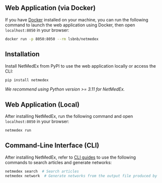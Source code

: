## Web Application (via Docker)

If you have [Docker](https://www.docker.com/) installed on your machine, you can run the following command to launch the web application using Docker, then open `localhost:8050` in your browser:

```bash
docker run -p 8050:8050 --rm lsbnb/netmedex
```

## Installation

Install NetMedEx from PyPI to use the web application locally or access the CLI:

```bash
pip install netmedex
```

*We recommend using Python version >= 3.11 for NetMedEx.*

## Web Application (Local)

After installing NetMedEx, run the following command and open `localhost:8050` in your browser:

```bash
netmedex run
```

## Command-Line Interface (CLI)

After installing NetMedEx, refer to [CLI guides](cli_guides.md) to use the following commands to search articles and generate networks:

```bash
netmedex search  # Search articles
netmedex network  # Generate networks from the output file produced by `netmedex search`
```